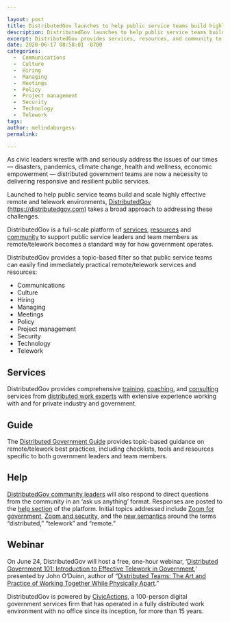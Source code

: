 ```yaml
---

layout: post
title: DistributedGov launches to help public service teams build highly effective remote and telework environments 
description: DistributedGov launches to help public service teams build highly effective remote and telework environments
excerpt: DistributedGov provides services, resources, and community to help government agencies address current issues and build a more resilient future.
date: 2020-06-17 08:58:01 -0700
categories:
  -  Communications
  -  Culture
  -  Hiring
  -  Managing
  -  Meetings
  -  Policy
  -  Project management
  -  Security
  -  Technology
  -  Telework
tags: 
author: melindaburgess
permalink: 

---
```


As civic leaders wrestle with and seriously address the issues of our times — disasters, pandemics, climate change, health and wellness, economic empowerment — distributed government teams are now a necessity to delivering responsive and resilient public services.

Launched to help public service teams build and scale highly effective remote and telework environments, [DistributedGov](https://distributedgov.com/) (https://distributedgov.com) takes a broad approach to addressing these challenges.

DistributedGov is a full-scale platform of [services](/services), [resources](/guide) and [community](/community) to support public service leaders and team members as remote/telework becomes a standard way for how government operates.

DistributedGov provides a topic-based filter so that public service teams can easily find immediately practical remote/telework services and resources:

- Communications
- Culture
- Hiring
- Managing
- Meetings
- Policy
- Project management
- Security
- Technology
- Telework 

## Services
DistributedGov provides comprehensive [training](/training), [coaching](/coaching), and [consulting](/consulting) services from [distributed work experts](/people) with extensive experience working with and for private industry and government.

## Guide
The [Distributed Government Guide](/guide) provides topic-based guidance on remote/telework best practices, including checklists, tools and resources specific to both government leaders and team members.

## Help
[DistributedGov community leaders](/people) will also respond to direct questions from the community in an ‘ask us anything’ format. Responses are posted to the [help section](/help) of the platform. Initial topics addressed include [Zoom for government](/help/zoom-for-government), [Zoom and security](/help/zoom-security-zoom-bombing), and the [new semantics](/help/why-are-they-called-distributed-teams) around the terms “distributed,” “telework” and “remote.”

## Webinar
On June 24, DistributedGov will host a free, one-hour webinar, ‘[Distributed Government 101: Introduction to Effective Telework in Government](/training/introduction-to-effective-telework-in-government),’ presented by John O’Duinn, author of “[Distributed Teams: The Art and Practice of Working Together While Physically Apart](https://www.amzn.com/1732254907).”

DistributedGov is powered by [CivicActions](https://civicactions.com/), a 100-person digital government services firm that has operated in a fully distributed work environment with no office since its inception, for more than 15 years.